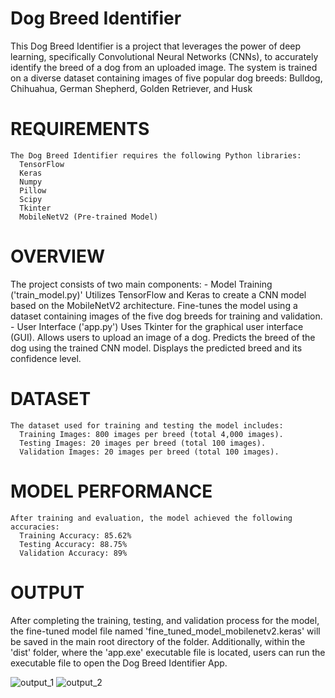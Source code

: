 # Dog Breed Identifier
This Dog Breed Identifier is a project that leverages the power of deep learning, specifically Convolutional Neural Networks (CNNs), to accurately identify the breed of a dog from an uploaded image. The system is trained on a diverse dataset containing images of five popular dog breeds: Bulldog, Chihuahua, German Shepherd, Golden Retriever, and Husk
    
# REQUIREMENTS
    The Dog Breed Identifier requires the following Python libraries:
      TensorFlow
      Keras
      Numpy
      Pillow
      Scipy
      Tkinter
      MobileNetV2 (Pre-trained Model)

# OVERVIEW
The project consists of two main components:
    - Model Training ('train_model.py)'
        Utilizes TensorFlow and Keras to create a CNN model based on the MobileNetV2 architecture.
        Fine-tunes the model using a dataset containing images of the five dog breeds for training and validation.
    - User Interface ('app.py')
        Uses Tkinter for the graphical user interface (GUI).
        Allows users to upload an image of a dog.
        Predicts the breed of the dog using the trained CNN model.
        Displays the predicted breed and its confidence level.

# DATASET
    The dataset used for training and testing the model includes:
      Training Images: 800 images per breed (total 4,000 images).
      Testing Images: 20 images per breed (total 100 images).
      Validation Images: 20 images per breed (total 100 images).

# MODEL PERFORMANCE
    After training and evaluation, the model achieved the following accuracies:
      Training Accuracy: 85.62%
      Testing Accuracy: 88.75%
      Validation Accuracy: 89%

# OUTPUT
After completing the training, testing, and validation process for the model, the fine-tuned model file named 'fine_tuned_model_mobilenetv2.keras' will be saved in the main root directory of the folder. Additionally, within the 'dist' folder, where the 'app.exe' executable file is located, users can run the executable file to open the Dog Breed Identifier App.

![output_1](https://github.com/xSenzaki/Dog-Breed-Identifier/assets/105161390/b4188df5-1c34-4ada-81bf-5463c5695a2f)
![output_2](https://github.com/xSenzaki/Dog-Breed-Identifier/assets/105161390/c9fbf63a-60ca-4c1e-9ea5-fd7756b630d3)

